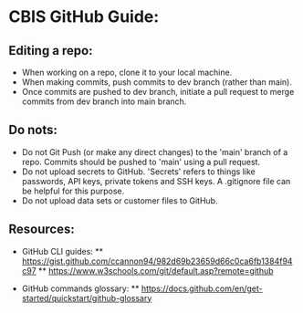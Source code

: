 # CBIS GitHub Guide:

## Editing a repo:
* When working on a repo, clone it to your local machine.
* When making commits, push commits to dev branch (rather than main).
* Once commits are pushed to dev branch, initiate a pull request to merge commits from dev branch into main branch.

## Do nots:
* Do not Git Push (or make any direct changes) to the 'main' branch of a repo. Commits should be pushed to 'main' using a pull request.
* Do not upload secrets to GitHub. 'Secrets' refers to things like passwords, API keys, private tokens and SSH keys. A .gitignore file can be helpful for this purpose.
* Do not upload data sets or customer files to GitHub.

## Resources:
* GitHub CLI guides: 
** https://gist.github.com/ccannon94/982d69b23659d66c0ca6fb1384f94c97
** https://www.w3schools.com/git/default.asp?remote=github

* GitHub commands glossary: 
** https://docs.github.com/en/get-started/quickstart/github-glossary
